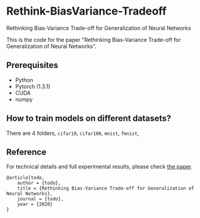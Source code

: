 # Rethink-BiasVariance-Tradeoff
Rethinking Bias-Variance Trade-off for Generalization of Neural Networks

This is the code for the paper "Rethinking Bias-Variance Trade-off for Generalization of Neural Networks".

## Prerequisites
* Python
* Pytorch (1.3.1)
* CUDA
* numpy


## How to train models on different datasets?
There are 4 folders, ```cifar10```, ```cifar100```, ```mnist```, ```fmnist```, 


## Reference
For technical details and full experimental results, please check [the paper](https://todo).
```
@article{todo, 
	author = {todo}, 
	title = {Rethinking Bias-Variance Trade-off for Generalization of Neural Networks}, 
	journal = {todo},
	year = {2020}
}
```
